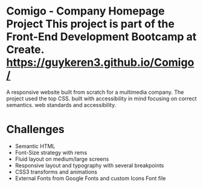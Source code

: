 Comigo - Company Homepage Project
This project is part of the Front-End Development Bootcamp at Create.
https://guykeren3.github.io/Comigo/
=====================================================================

A responsive website built from scratch for a multimedia company. The project used the top CSS.
built with accessibility in mind focusing on correct semantics.
web standards and accessibility.

Challenges
==========

* Semantic HTML
* Font-Size strategy with rems
* Fluid layout on medium/large screens
* Responsive layout and typography with several breakpoints
* CSS3 transforms and animations
* External Fonts from Google Fonts and custom Icons Font file
